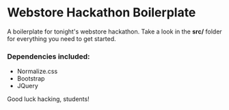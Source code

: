 # Webstore Hackathon Boilerplate
A boilerplate for tonight's webstore hackathon. Take a look in the **src/** folder for everything you need to get started.

### Dependencies included:
- Normalize.css
- Bootstrap
- JQuery


Good luck hacking, students!
